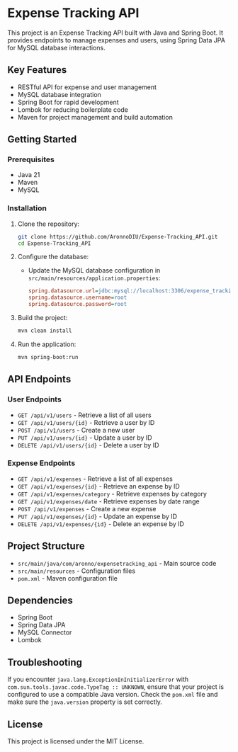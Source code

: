 # Expense Tracking API

This project is an Expense Tracking API built with Java and Spring Boot. It provides endpoints to manage expenses and users, using Spring Data JPA for MySQL database interactions.

## Key Features

- RESTful API for expense and user management
- MySQL database integration
- Spring Boot for rapid development
- Lombok for reducing boilerplate code
- Maven for project management and build automation

## Getting Started

### Prerequisites

- Java 21
- Maven
- MySQL

### Installation

1. Clone the repository:
    ```sh
    git clone https://github.com/AronnoDIU/Expense-Tracking_API.git
    cd Expense-Tracking_API
    ```

2. Configure the database:
   - Update the MySQL database configuration in `src/main/resources/application.properties`:
       ```ini
       spring.datasource.url=jdbc:mysql://localhost:3306/expense_tracking
       spring.datasource.username=root
       spring.datasource.password=root
       ```

3. Build the project:
    ```sh
    mvn clean install
    ```

4. Run the application:
    ```sh
    mvn spring-boot:run
    ```

## API Endpoints

### User Endpoints
- `GET /api/v1/users` - Retrieve a list of all users
- `GET /api/v1/users/{id}` - Retrieve a user by ID
- `POST /api/v1/users` - Create a new user
- `PUT /api/v1/users/{id}` - Update a user by ID
- `DELETE /api/v1/users/{id}` - Delete a user by ID

### Expense Endpoints
- `GET /api/v1/expenses` - Retrieve a list of all expenses
- `GET /api/v1/expenses/{id}` - Retrieve an expense by ID
- `GET /api/v1/expenses/category` - Retrieve expenses by category
- `GET /api/v1/expenses/date` - Retrieve expenses by date range
- `POST /api/v1/expenses` - Create a new expense
- `PUT /api/v1/expenses/{id}` - Update an expense by ID
- `DELETE /api/v1/expenses/{id}` - Delete an expense by ID

## Project Structure

- `src/main/java/com/aronno/expensetracking_api` - Main source code
- `src/main/resources` - Configuration files
- `pom.xml` - Maven configuration file

## Dependencies

- Spring Boot
- Spring Data JPA
- MySQL Connector
- Lombok

## Troubleshooting

If you encounter `java.lang.ExceptionInInitializerError` with `com.sun.tools.javac.code.TypeTag :: UNKNOWN`, ensure that your project is configured to use a compatible Java version. Check the `pom.xml` file and make sure the `java.version` property is set correctly.

## License

This project is licensed under the MIT License.